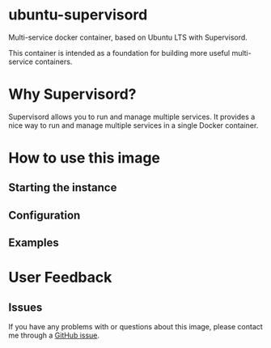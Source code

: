 # ubuntu-supervisord

Multi-service docker container, based on Ubuntu LTS with Supervisord.

This container is intended as a foundation for building more useful
multi-service containers.

# Why Supervisord?

Supervisord allows you to run and manage multiple services. It
provides a nice way to run and manage multiple services in a single
Docker container.

# How to use this image

## Starting the instance

## Configuration

## Examples

# User Feedback

## Issues

If you have any problems with or questions about this image, please contact me through a
[GitHub issue](https://github.com/evoncken/ubuntu-supervisord/issues).
